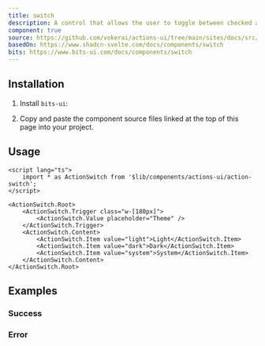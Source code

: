 ```yaml
---
title: switch
description: A control that allows the user to toggle between checked and not checked. On error, reverts to the original state and alerts the user.
component: true
source: https://github.com/vokerai/actions-ui/tree/main/sites/docs/src/lib/registry/default/ui/action-switch
basedOn: https://www.shadcn-svelte.com/docs/components/switch
bits: https://www.bits-ui.com/docs/components/switch
---
```


<script>
    import { ComponentPreview, ManualInstall, PMAddComp, PMInstall } from '$lib/components/docs'
</script>

<ComponentPreview name="switch-error">

<div />

</ComponentPreview>

## Installation

<PMAddComp name="switch" />

<ManualInstall>

1. Install `bits-ui`:

<PMInstall command="bits-ui" />

2. Copy and paste the component source files linked at the top of this page into your project.

</ManualInstall>

## Usage

```svelte
<script lang="ts">
    import * as ActionSwitch from '$lib/components/actions-ui/action-switch';
</script>

<ActionSwitch.Root>
    <ActionSwitch.Trigger class="w-[180px]">
        <ActionSwitch.Value placeholder="Theme" />
    </ActionSwitch.Trigger>
    <ActionSwitch.Content>
        <ActionSwitch.Item value="light">Light</ActionSwitch.Item>
        <ActionSwitch.Item value="dark">Dark</ActionSwitch.Item>
        <ActionSwitch.Item value="system">System</ActionSwitch.Item>
    </ActionSwitch.Content>
</ActionSwitch.Root>
```

## Examples

### Success

<ComponentPreview name="switch-success">

<div />

</ComponentPreview>

### Error

<ComponentPreview name="switch-error">

<div />

</ComponentPreview>
